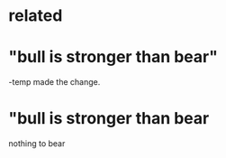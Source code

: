 # related

# "bull is stronger than bear"


-temp made the change.
# "bull is stronger than bear

nothing to bear


